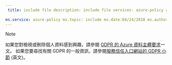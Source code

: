 ```yaml
---
 title: include file description: include file services: azure-policy author: eross-msft
 
ms.service: azure-policy ms.topic: include ms.date:04/24/2018 ms.author: lizross ms.custom: include file ms.collection:M365-identity-device-management
---
```


>[!Note] 
>如果您對檢視或刪除個人資料感到興趣，請參閱 [GDPR 的 Azure 資料主體要求](https://docs.microsoft.com/microsoft-365/compliance/gdpr-dsr-azure)一文。 如果您要尋找有關 GDPR 的一般資訊，請參閱[服務信任入口網站的 GDPR 小節](https://servicetrust.microsoft.com/ViewPage/GDPRGetStarted) \(英文\)。
